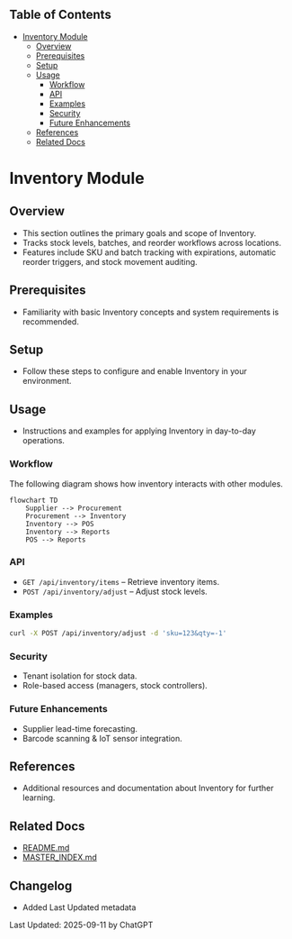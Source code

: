 <!-- START doctoc generated TOC please keep comment here to allow auto update -->
<!-- DON'T EDIT THIS SECTION, INSTEAD RE-RUN doctoc TO UPDATE -->
## Table of Contents

- [Inventory Module](#inventory-module)
  - [Overview](#overview)
  - [Prerequisites](#prerequisites)
  - [Setup](#setup)
  - [Usage](#usage)
    - [Workflow](#workflow)
    - [API](#api)
    - [Examples](#examples)
    - [Security](#security)
    - [Future Enhancements](#future-enhancements)
  - [References](#references)
  - [Related Docs](#related-docs)

<!-- END doctoc generated TOC please keep comment here to allow auto update -->

# Inventory Module

## Overview
- This section outlines the primary goals and scope of Inventory.
- Tracks stock levels, batches, and reorder workflows across locations.
- Features include SKU and batch tracking with expirations, automatic reorder triggers, and stock movement auditing.

## Prerequisites
- Familiarity with basic Inventory concepts and system requirements is recommended.

## Setup
- Follow these steps to configure and enable Inventory in your environment.

## Usage
- Instructions and examples for applying Inventory in day-to-day operations.

### Workflow
The following diagram shows how inventory interacts with other modules.
```mermaid
flowchart TD
    Supplier --> Procurement
    Procurement --> Inventory
    Inventory --> POS
    Inventory --> Reports
    POS --> Reports
```

### API
- `GET /api/inventory/items` – Retrieve inventory items.
- `POST /api/inventory/adjust` – Adjust stock levels.

### Examples
```bash
curl -X POST /api/inventory/adjust -d 'sku=123&qty=-1'
```

### Security
- Tenant isolation for stock data.
- Role-based access (managers, stock controllers).

### Future Enhancements
- Supplier lead-time forecasting.
- Barcode scanning & IoT sensor integration.

## References
- Additional resources and documentation about Inventory for further learning.

## Related Docs
- [README.md](README.md)
- [MASTER_INDEX.md](MASTER_INDEX.md)


## Changelog
- Added Last Updated metadata

Last Updated: 2025-09-11 by ChatGPT
